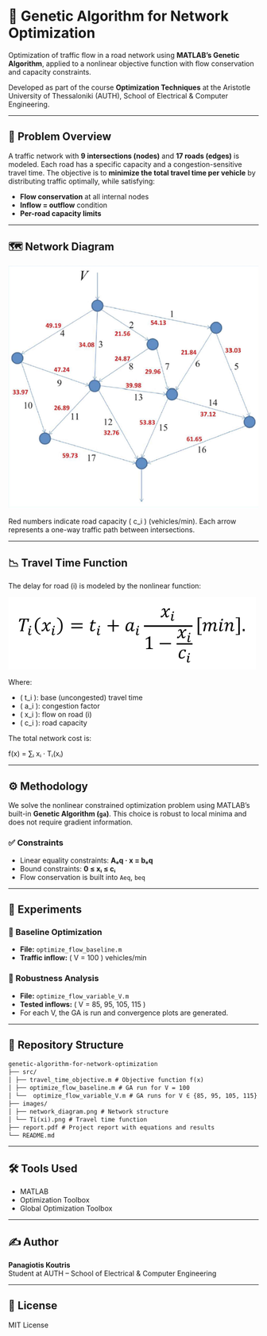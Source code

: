 # 🚦 Genetic Algorithm for Network Optimization

Optimization of traffic flow in a road network using **MATLAB’s Genetic Algorithm**, applied to a nonlinear objective function with flow conservation and capacity constraints.

Developed as part of the course **Optimization Techniques** at the Aristotle University of Thessaloniki (AUTH), School of Electrical & Computer Engineering.

---

## 🧠 Problem Overview

A traffic network with **9 intersections (nodes)** and **17 roads (edges)** is modeled. Each road has a specific capacity and a congestion-sensitive travel time. The objective is to **minimize the total travel time per vehicle** by distributing traffic optimally, while satisfying:

- **Flow conservation** at all internal nodes  
- **Inflow = outflow** condition  
- **Per-road capacity limits**

---

## 🗺️ Network Diagram

![Traffic Network](images/network_diagram.png)

Red numbers indicate road capacity \( c_i \) (vehicles/min). Each arrow represents a one-way traffic path between intersections.

---

## 📉 Travel Time Function

The delay for road \(i\) is modeled by the nonlinear function:

![Ti(xi)](images/Ti(xi).png)

Where:
- \( t_i \): base (uncongested) travel time  
- \( a_i \): congestion factor  
- \( x_i \): flow on road \(i\)  
- \( c_i \): road capacity  

The total network cost is:

f(x) = ∑ᵢ xᵢ · Tᵢ(xᵢ)


---

## ⚙️ Methodology

We solve the nonlinear constrained optimization problem using MATLAB’s built-in **Genetic Algorithm (`ga`)**. This choice is robust to local minima and does not require gradient information.

### ✅ Constraints
- Linear equality constraints: **Aₑq · x = bₑq**
- Bound constraints: **0 ≤ xᵢ ≤ cᵢ**
- Flow conservation is built into `Aeq`, `beq`

---

## 🧪 Experiments

### 🔹 Baseline Optimization
- **File:** `optimize_flow_baseline.m`
- **Traffic inflow:** \( V = 100 \) vehicles/min

### 🔹 Robustness Analysis
- **File:** `optimize_flow_variable_V.m`
- **Tested inflows:** \( V = 85, 95, 105, 115 \)
- For each V, the GA is run and convergence plots are generated.

---

## 📁 Repository Structure
```
genetic-algorithm-for-network-optimization
├── src/
│ ├── travel_time_objective.m # Objective function f(x)
│ ├── optimize_flow_baseline.m # GA run for V = 100
│ └──  optimize_flow_variable_V.m # GA runs for V ∈ {85, 95, 105, 115}
├── images/
│ ├── network_diagram.png # Network structure
│ └── Ti(xi).png # Travel time function 
├── report.pdf # Project report with equations and results
└── README.md
```


---

## 🛠️ Tools Used
- MATLAB
- Optimization Toolbox
- Global Optimization Toolbox

---

## ✍️ Author
**Panagiotis Koutris**  
Student at AUTH – School of Electrical & Computer Engineering

---

## 📄 License
MIT License
